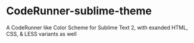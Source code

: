 CodeRunner-sublime-theme
=======================

A CodeRunner like Color Scheme for Sublime Text 2, with exanded HTML, CSS, & LESS variants as well